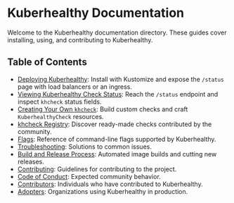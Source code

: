 # Kuberhealthy Documentation

Welcome to the Kuberhealthy documentation directory. These guides cover installing, using, and contributing to Kuberhealthy.

## Table of Contents

- [Deploying Kuberhealthy](deployingKuberhealthy.md): Install with Kustomize and expose the `/status` page with load balancers or an ingress.
- [Viewing Kuberhealthy Check Status](checkStatus.md): Reach the `/status` endpoint and inspect `khcheck` status fields.
- [Creating Your Own `khcheck`](CHECK_CREATION.md): Build custom checks and craft `KuberhealthyCheck` resources.
- [khcheck Registry](CHECKS_REGISTRY.md): Discover ready-made checks contributed by the community.
- [Flags](FLAGS.md): Reference of command-line flags supported by Kuberhealthy.
- [Troubleshooting](TROUBLESHOOTING.md): Solutions to common issues.
- [Build and Release Process](buildAndRelease.md): Automated image builds and cutting new releases.
- [Contributing](CONTRIBUTING.md): Guidelines for contributing to the project.
- [Code of Conduct](CODE_OF_CONDUCT.md): Expected community behavior.
- [Contributors](CONTRIBUTORS.md): Individuals who have contributed to Kuberhealthy.
- [Adopters](ADOPTERS.md): Organizations using Kuberhealthy in production.
